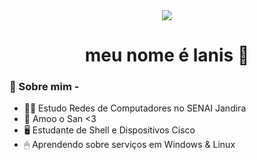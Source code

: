 <div align="center">
<img src= "https://www.pinterest.pt/pin/1055599905000968/">
</div>

<h1 align="center"> meu nome é lanis 🌊 </h1>

### 🌺 Sobre mim - 
- 👩‍💻 Estudo Redes de Computadores no SENAI Jandira
- 💏 Amoo o San <3
- 🖥 Estudante de Shell e Dispositivos Cisco
- 🖱 Aprendendo sobre serviços em Windows & Linux 

<div align="center">
</div>

